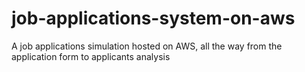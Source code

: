 # job-applications-system-on-aws
A job applications simulation hosted on AWS, all the way from the application form to applicants analysis

